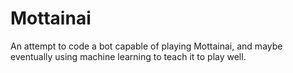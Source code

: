 # Mottainai
An attempt to code a bot capable of playing Mottainai, and maybe eventually using machine learning to teach it to play well.
